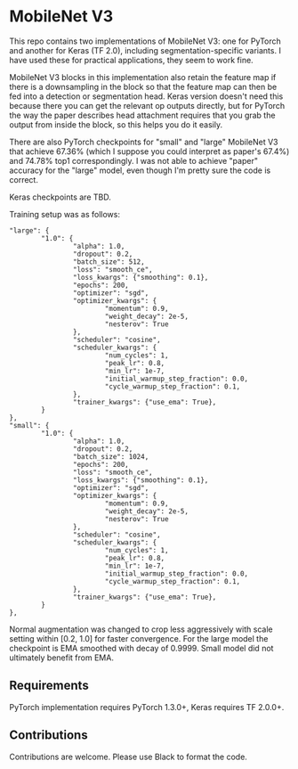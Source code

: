 # MobileNet V3

This repo contains two implementations of MobileNet V3: one for PyTorch and
another for Keras (TF 2.0), including segmentation-specific variants. I have
used these for practical applications, they seem to work fine.

MobileNet V3 blocks in this implementation also retain the feature map if there
is a downsampling in the block so that the feature map can then be fed into a
detection or segmentation head. Keras version doesn't need this because there
you can get the relevant op outputs directly, but for PyTorch the way the paper
describes head attachment requires that you grab the output from inside the
block, so this helps you do it easily.

There are also PyTorch checkpoints for "small" and "large" MobileNet V3 that
achieve 67.36% (which I suppose you could interpret as paper's 67.4%) and
74.78%  top1 correspondingly. I was not able to achieve "paper" accuracy for
the "large" model, even though I'm pretty sure the code is correct. 

Keras checkpoints are TBD.

Training setup was as follows:

```python3
"large": {
		"1.0": {
				"alpha": 1.0,
				"dropout": 0.2,
				"batch_size": 512,
				"loss": "smooth_ce",
				"loss_kwargs": {"smoothing": 0.1},
				"epochs": 200,
				"optimizer": "sgd",
				"optimizer_kwargs": {
						"momentum": 0.9,
						"weight_decay": 2e-5,
						"nesterov": True
				},
				"scheduler": "cosine",
				"scheduler_kwargs": {
						"num_cycles": 1,
						"peak_lr": 0.8,
						"min_lr": 1e-7,
						"initial_warmup_step_fraction": 0.0,
						"cycle_warmup_step_fraction": 0.1,
				},
				"trainer_kwargs": {"use_ema": True},
		}
},
"small": {
		"1.0": {
				"alpha": 1.0,
				"dropout": 0.2,
				"batch_size": 1024,
				"epochs": 200,
				"loss": "smooth_ce",
				"loss_kwargs": {"smoothing": 0.1},
				"optimizer": "sgd",
				"optimizer_kwargs": {
						"momentum": 0.9,
						"weight_decay": 2e-5,
						"nesterov": True
				},
				"scheduler": "cosine",
				"scheduler_kwargs": {
						"num_cycles": 1,
						"peak_lr": 0.8,
						"min_lr": 1e-7,
						"initial_warmup_step_fraction": 0.0,
						"cycle_warmup_step_fraction": 0.1,
				},
				"trainer_kwargs": {"use_ema": True},
		}
},
```
Normal augmentation was changed to crop less aggressively with scale setting
within [0.2, 1.0] for faster convergence. For the large model the checkpoint
is EMA smoothed with decay of 0.9999. Small model did not ultimately benefit
from EMA.

## Requirements

PyTorch implementation requires PyTorch 1.3.0+, Keras requires TF 2.0.0+.

## Contributions

Contributions are welcome. Please use Black to format the code.
